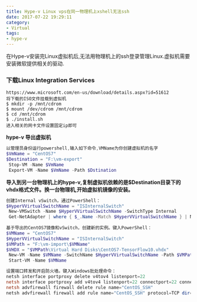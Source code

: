 ```yaml
---
title: Hype-v Linux vps在同一物理机上xshell无法ssh
date: 2017-07-22 19:29:11
category:
- Virtual
tags:
- hype-v
---
```


<!-- more -->

在Hype-v安装完Linux虚拟机后,无法用物理机上的ssh登录管理Linux.虚拟机需要安装微软提供相关的驱动.

### 下载Linux Integration Services

```shell
https://www.microsoft.com/en-us/download/details.aspx?id=51612
将下载的ISO文件挂载到虚拟机
$ mkdir -p /mnt/cdrom
$ mount /dev/cdrom /mnt/cdrom
$ cd /mnt/cdrom
$ ./install.sh
进入相关的网卡文件设置固定ip即可
```

**hype-v 导出虚拟机**

```powershell
以管理员身份运行powershell,输入如下命令,VMName为你创建虚拟机的名字
$VmName = "CentOS7"
$Destination = "F:\vm-export"
 Stop-VM -Name $VmName
 Export-VM -Name $VmName -Path $Dstination
```

**导入到另一台物理机上的hype-v,复制虚拟机依赖的是$Destination目录下的vhdx格式文件。换一台物理机,开始虚拟机镜像的安装。**

```powershell
创建Internal vSwitch，通过PowerShell：
$HyperVVirtualSwitchName = "ISInternalSwitch"
 New-VMSwitch -Name $HyperVVirtualSwitchName -SwitchType Internal
 Get-NetAdapter | where { $_.Name -Match $HyperVVirtualSwitchName } | New-NetIPAddress -IPAddress "192.168.1.1" -PrefixLength 24
 
基于导出的CentOS7镜像和vSwitch，创建新的实例。键入PowerShell：
$VMName = "CentOS7"
$HyperVVirtualSwitchName = "ISInternalSwitch"
$VMPath = "F:\vm-import\$VMName"
$VHDX = "$VMPath\Virtual Hard Disks\CentOS7-TensorFlow10.vhdx"
 New-VM -Name $VMName -SwitchName $HyperVVirtualSwitchName -Path $VMPath -VHDPath $VHDX -Generation 1
 Start-VM -Name $VMName

设置端口转发和开启防火墙。键入Windows批处理命令：
netsh interface portproxy delete v4tov4 listenport=22
netsh interface portproxy add v4tov4 listenport=22 connectport=22 connectaddress=192.168.1.100
netsh advfirewall firewall delete rule name="CentOS_SSH"
netsh advfirewall firewall add rule name="CentOS_SSH" protocol=TCP dir=in localport=22 action=allow
```

